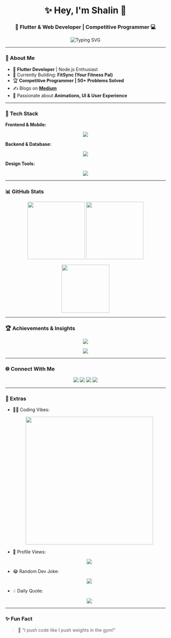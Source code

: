 <!-- Profile Header -->
<h1 align="center">✨ Hey, I'm Shalin 👋</h1>
<h3 align="center">🚀 Flutter & Web Developer | Competitive Programmer 💻</h3>

<p align="center">
  <img src="https://readme-typing-svg.demolab.com?font=Fira+Code&pause=1200&center=true&width=435&lines=Crafting+UIs+%26+Experiences;Full+Stack+Developer;Always+Learning+New+Tech;Problem+Solver+%F0%9F%A4%93" alt="Typing SVG" />
</p>

---

### 📌 About Me  
- 🚀 **Flutter Developer** | Node.js Enthusiast  
- 🎯 Currently Building: **FitSync (Your Fitness Pal)**  
- 🏆 **Competitive Programmer | 50+ Problems Solved**  
- ✍️ Blogs on **[Medium](https://medium.com/@2002shalin)**  
- 🎨 Passionate about **Animations, UI & User Experience**  

---

### 🚀 Tech Stack  

**Frontend & Mobile:**  
<p align="center">
  <img src="https://skillicons.dev/icons?i=flutter,dart,html,css,js,kotlin,android" />
</p>

**Backend & Database:**  
<p align="center">
  <img src="https://skillicons.dev/icons?i=nodejs,python,fastapi,firebase,mongodb,mysql,sqlite,flask" />
</p>

**Design Tools:**  
<p align="center">
  <img src="https://skillicons.dev/icons?i=figma,xd" />
</p>

---

### 📊 GitHub Stats  
<p align="center">
  <img src="https://github-readme-stats.vercel.app/api?username=Shalin-Shah-2002&show_icons=true&theme=tokyonight" height="180em" />
  <img src="https://github-readme-stats.vercel.app/api/top-langs/?username=Shalin-Shah-2002&layout=compact&theme=tokyonight" height="180em" />
</p>

<p align="center">
  <img src="https://streak-stats.demolab.com?user=Shalin-Shah-2002&theme=tokyonight" height="150em" />
</p>

---

### 🏆 Achievements & Insights  
<p align="center">
  <img src="https://github-profile-trophy.vercel.app/?username=Shalin-Shah-2002&theme=discord&margin-w=15&margin-h=15"/>
</p>

<p align="center">
  <img src="https://github-readme-activity-graph.vercel.app/graph?username=Shalin-Shah-2002&theme=react-dark"/>
</p>

---

### 🌐 Connect With Me  
<p align="center">
  <a href="https://www.linkedin.com/in/shalin-shah-379193247/"><img src="https://skillicons.dev/icons?i=linkedin" /></a>
  <a href="https://x.com/shalin_d3v"><img src="https://skillicons.dev/icons?i=twitter" /></a>
  <a href="https://medium.com/@2002shalin"><img src="https://skillicons.dev/icons?i=medium" /></a>
  <a href="https://github.com/Shalin-Shah-2002"><img src="https://skillicons.dev/icons?i=github" /></a>
</p>

---

### 🎉 Extras  
- 👨‍💻 Coding Vibes:  
  <p align="center"><img src="https://media.giphy.com/media/qgQUggAC3Pfv687qPC/giphy.gif" width="400"/></p>  

- 👀 Profile Views:  
  <p align="center"><img src="https://komarev.com/ghpvc/?username=Shalin-Shah-2002&style=for-the-badge&color=blue"/></p>

- 😂 Random Dev Joke:  
  <p align="center"><img src="https://readme-jokes.vercel.app/api?theme=tokyonight"/></p>

- 💡 Daily Quote:  
  <p align="center"><img src="https://quotes-github-readme.vercel.app/api?type=horizontal&theme=dark"/></p>

---

### ✨ Fun Fact  
> 💪 "I push code like I push weights in the gym!"  
